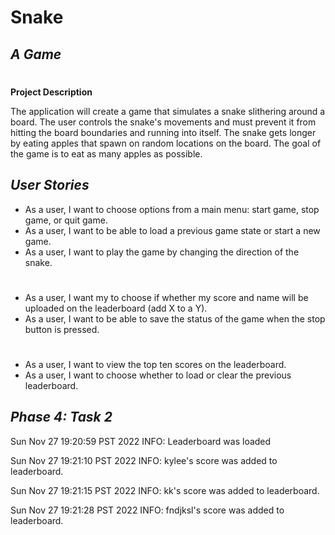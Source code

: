 # Snake

## *A Game*
#
**Project Description**

The application will create a game that simulates a snake slithering around a board. The user controls the snake's movements and must prevent it from hitting the board boundaries and running into itself. The snake gets longer by eating apples that spawn on random locations on the board. The goal of the game is to eat as many apples as possible.

## *User Stories*

- As a user, I want to choose options from a main menu: start game, stop game, or quit game.
- As a user, I want to be able to load a previous game state or start a new game.
- As a user, I want to play the game by changing the direction of the snake.
#
- As a user, I want my to choose if whether my score and name will be uploaded on the leaderboard (add X to a Y).
- As a user, I want to be able to save the status of the game when the stop button is pressed.

#
- As a user, I want to view the top ten scores on the leaderboard.
- As a user, I want to choose whether to load or clear the previous leaderboard.

## *Phase 4: Task 2*
Sun Nov 27 19:20:59 PST 2022
INFO: Leaderboard was loaded


Sun Nov 27 19:21:10 PST 2022
INFO: kylee's score was added to leaderboard.


Sun Nov 27 19:21:15 PST 2022
INFO: kk's score was added to leaderboard.


Sun Nov 27 19:21:28 PST 2022
INFO: fndjksl's score was added to leaderboard.
